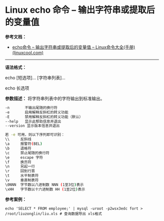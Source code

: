 # Linux echo 命令 – 输出字符串或提取后的变量值

**参考文档：**

- [echo命令 – 输出字符串或提取后的变量值 – Linux命令大全(手册) (linuxcool.com)](https://www.linuxcool.com/echo)

---

**语法格式：**

 echo [短选项]... [字符串列表]...

 echo 长选项<br />

**参数描述：** 将字符串列表中的字符输出到标准输出。

```sh
-n       不输出尾随的换行符
-e       启用解释反斜杠的转义功能
-E       禁用解释反斜杠的转义功能（默认）
--help   显示此帮助信息并退出
--version 显示版本信息并退出

若 -e 可用，则以下序列即可识别：
\\     反斜线
\a     报警符(BEL)
\b     退格符
\c     禁止尾随的换行符
\e     escape 字符
\f     换页符
\n     另起一行
\r     回到行首
\t     水平制表符
\v     垂直制表符
\0NNN  字节数以八进制数 NNN (1至3位)表示
\xHH   字节数以十六进制数 HH (1至2位)表示
```

**参考案例：**

```shell
echo 'SELECT * FROM employee;' | mysql -uroot -p2wsx3edc fort > /root/liuzonglin/liu.xls # 查询数据导出 xls格式
```
